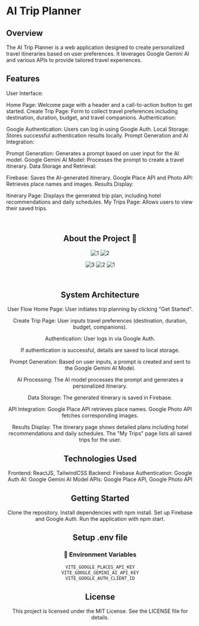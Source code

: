 # AI Trip Planner

## Overview

The AI Trip Planner is a web application designed to create personalized travel itineraries based on user preferences. It leverages Google Gemini AI and various APIs to provide tailored travel experiences.

## Features

User Interface:

Home Page: Welcome page with a header and a call-to-action button to get started.
Create Trip Page: Form to collect travel preferences including destination, duration, budget, and travel companions.
Authentication:

Google Authentication: Users can log in using Google Auth.
Local Storage: Stores successful authentication results locally.
Prompt Generation and AI Integration:

Prompt Generation: Generates a prompt based on user input for the AI model.
Google Gemini AI Model: Processes the prompt to create a travel itinerary.
Data Storage and Retrieval:

Firebase: Saves the AI-generated itinerary.
Google Place API and Photo API: Retrieves place names and images.
Results Display:

Itinerary Page: Displays the generated trip plan, including hotel recommendations and daily schedules.
My Trips Page: Allows users to view their saved trips.



<div style="text-align: center;"> 
 

<br />


## About the Project  :star2:
![1](https://github.com/user-attachments/assets/22b0102e-e4ab-459a-a3f2-f072bf2855ca)
![2](https://github.com/user-attachments/assets/55564162-f57f-4ba8-91ed-a604c51a438d)


![3](https://github.com/user-attachments/assets/3d648acd-0c95-4d80-a257-4f1395edade7)
![2](https://github.com/user-attachments/assets/35b35f6e-dbe2-4a3d-88a0-c14536688a4e)
![1](https://github.com/user-attachments/assets/48151eb5-770f-4d8b-8149-c28a12a6fa39) 

<br />

## System Architecture

User Flow
Home Page: User initiates trip planning by clicking "Get Started".

Create Trip Page: User inputs travel preferences (destination, duration, budget, companions).

Authentication: User logs in via Google Auth.

If authentication is successful, details are saved to local storage.

Prompt Generation: Based on user inputs, a prompt is created and sent to the Google Gemini AI Model.

AI Processing: The AI model processes the prompt and generates a personalized itinerary.

Data Storage: The generated itinerary is saved in Firebase.

API Integration:
Google Place API retrieves place names.
Google Photo API fetches corresponding images.

Results Display:
The itinerary page shows detailed plans including hotel recommendations and daily schedules.
The "My Trips" page lists all saved trips for the user.


## Technologies Used

Frontend: ReactJS, TailwindCSS
Backend: Firebase
Authentication: Google Auth
AI: Google Gemini AI Model
APIs: Google Place API, Google Photo API

## Getting Started

Clone the repository.
Install dependencies with npm install.
Set up Firebase and Google Auth.
Run the application with npm start.
## Setup .env file
### :key: Environment Variables


```js
VITE_GOOGLE_PLACES_API_KEY
VITE_GOOGLE_GEMINI_AI_API_KEY
VITE_GOOGLE_AUTH_CLIENT_ID
```

## License
This project is licensed under the MIT License. See the LICENSE file for details.

